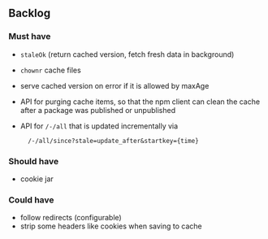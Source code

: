 ## Backlog

### Must have
- `staleOk` (return cached version, fetch fresh data in background)
- `chownr` cache files
- serve cached version on error if it is allowed by maxAge
- API for purging cache items, so that the npm client can clean the cache
  after a package was published or unpublished
- API for `/-/all` that is updated incrementally via

        /-/all/since?stale=update_after&startkey={time}

### Should have

- cookie jar

### Could have
- follow redirects (configurable)
- strip some headers like cookies when saving to cache
